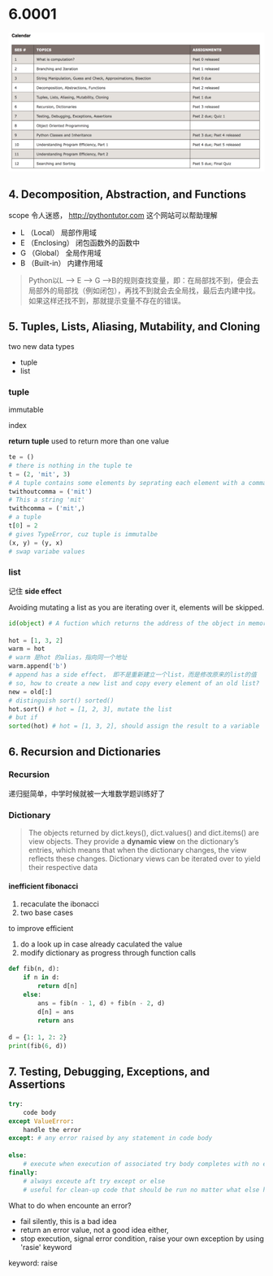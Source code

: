 # 6.0001

![calendar](./images/calendar.png)

## 4. Decomposition, Abstraction, and Functions

scope 令人迷惑，
http://pythontutor.com 这个网站可以帮助理解

* L （Local） 局部作用域
* E （Enclosing） 闭包函数外的函数中
* G （Global） 全局作用域
* B （Built-in） 内建作用域

> Python以L –> E –> G –>B的规则查找变量，即：在局部找不到，便会去局部外的局部找（例如闭包），再找不到就会去全局找，最后去内建中找。如果这样还找不到，那就提示变量不存在的错误。


## 5. Tuples, Lists, Aliasing, Mutability, and Cloning

two new data types

* tuple
* list
  
### tuple

immutable

index

**return tuple** used to return more than one value

```python
te = () 
# there is nothing in the tuple te
t = (2, 'mit', 3) 
# A tuple contains some elements by seprating each element with a comma (',')
twithoutcomma = ('mit')
# This a string 'mit'
twithcomma = ('mit',)
# a tuple
t[0] = 2
# gives TypeError, cuz tuple is immutalbe
(x, y) = (y, x)
# swap variabe values
```

### list

记住 **side effect**

Avoiding mutating a list as you are iterating over it, elements will be skipped.

```python
id(object) # A fuction which returns the address of the object in memory

hot = [1, 3, 2]
warm = hot
# warm 是hot 的alias，指向同一个地址
warm.append('b')
# append has a side effect， 即不是重新建立一个list，而是修改原来的list的值
# so, how to create a new list and copy every element of an old list?
new = old[:]
# distinguish sort() sorted()
hot.sort() # hot = [1, 2, 3], mutate the list
# but if
sorted(hot) # hot = [1, 3, 2], should assign the result to a variable
```

## 6. Recursion and Dictionaries

### Recursion

递归挺简单，中学时候就被一大堆数学题训练好了

### Dictionary

> The objects returned by dict.keys(), dict.values() and dict.items() are view objects.
> They provide a **dynamic view** on the dictionary’s entries, which means that when the dictionary changes, the view reflects these changes.
> Dictionary views can be iterated over to yield their respective data

#### inefficient fibonacci

1. recaculate the ibonacci
2. two base cases

to improve efficient

1. do a look up in case already caculated the value
2. modify dictionary as progress through function calls

```python
def fib(n, d):
    if n in d:
        return d[n]
    else:
        ans = fib(n - 1, d) + fib(n - 2, d)
        d[n] = ans
        return ans

d = {1: 1, 2: 2}
print(fib(6, d))
```

## 7. Testing, Debugging, Exceptions, and Assertions

```python
try:
    code body
except ValueError:
    handle the error
except: # any error raised by any statement in code body

else:
    # execute when execution of associated try body completes with no exceptions
finally:
    # always exceute aft try except or else
    # useful for clean-up code that should be run no matter what else happened (e.g. close a file)

```

What to do when encounte an error?

* fail silently, this is a bad idea
* return an error value, not a good idea either,
* stop execution, signal error condition, raise your own exception by using 'rasie' keyword

keyword: raise
